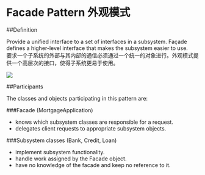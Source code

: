 # Facade Pattern 外观模式
##Definition

Provide a unified interface to a set of interfaces in a subsystem. Façade defines a higher-level interface that makes the subsystem easier to use.
<br>要求一个子系统的外部与其内部的通信必须通过一个统一的对象进行。外观模式提供一个高层次的接口，使得子系统更易于使用。

![](https://github.com/QianMo/Unity-Design-Pattern/blob/master/UML_Picture/facade.gif)


##Participants

The classes and objects participating in this pattern are:

###Facade   (MortgageApplication)
* knows which subsystem classes are responsible for a request.
* delegates client requests to appropriate subsystem objects.

###Subsystem classes   (Bank, Credit, Loan)
* implement subsystem functionality.
* handle work assigned by the Facade object.
* have no knowledge of the facade and keep no reference to it.

